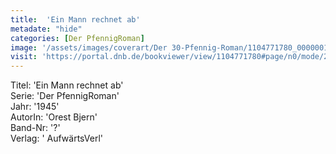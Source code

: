 ```yaml
---
title:  'Ein Mann rechnet ab'
metadate: "hide"
categories: [Der PfennigRoman]
image: '/assets/images/coverart/Der 30-Pfennig-Roman/1104771780_00000010.jpg'
visit: 'https://portal.dnb.de/bookviewer/view/1104771780#page/n0/mode/2up'
---
```

Titel: 'Ein Mann rechnet ab' <br>
Serie: 'Der PfennigRoman' <br>
Jahr: '1945' <br>
AutorIn: 'Orest Bjern' <br>
Band-Nr: '?' <br>
Verlag: ' AufwärtsVerl'